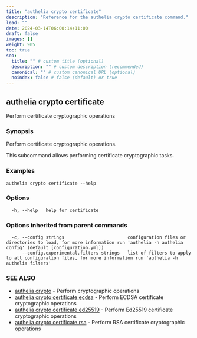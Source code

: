```yaml
---
title: "authelia crypto certificate"
description: "Reference for the authelia crypto certificate command."
lead: ""
date: 2024-03-14T06:00:14+11:00
draft: false
images: []
weight: 905
toc: true
seo:
  title: "" # custom title (optional)
  description: "" # custom description (recommended)
  canonical: "" # custom canonical URL (optional)
  noindex: false # false (default) or true
---
```


## authelia crypto certificate

Perform certificate cryptographic operations

### Synopsis

Perform certificate cryptographic operations.

This subcommand allows performing certificate cryptographic tasks.

### Examples

```
authelia crypto certificate --help
```

### Options

```
  -h, --help   help for certificate
```

### Options inherited from parent commands

```
  -c, --config strings                        configuration files or directories to load, for more information run 'authelia -h authelia config' (default [configuration.yml])
      --config.experimental.filters strings   list of filters to apply to all configuration files, for more information run 'authelia -h authelia filters'
```

### SEE ALSO

* [authelia crypto](authelia_crypto.md)	 - Perform cryptographic operations
* [authelia crypto certificate ecdsa](authelia_crypto_certificate_ecdsa.md)	 - Perform ECDSA certificate cryptographic operations
* [authelia crypto certificate ed25519](authelia_crypto_certificate_ed25519.md)	 - Perform Ed25519 certificate cryptographic operations
* [authelia crypto certificate rsa](authelia_crypto_certificate_rsa.md)	 - Perform RSA certificate cryptographic operations

